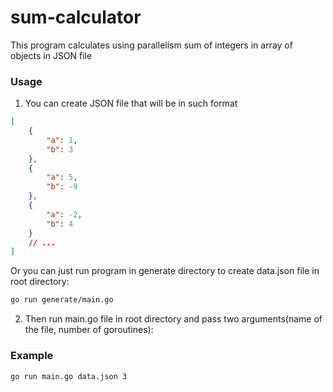 # sum-calculator

This program calculates using parallelism sum of integers in array of objects in JSON file

### Usage

1. You can create JSON file that will be in such format

```json
[
    {
        "a": 1,
        "b": 3
    },
    {
        "a": 5,
        "b": -9
    },
    {
        "a": -2,
        "b": 4
    }
    // ...
]
```
  Or you can just run program in generate directory to create data.json file in root directory:
  ```bash
  go run generate/main.go
  ```
2. Then run main.go file in root directory and pass two arguments(name of the file, number of goroutines):
### Example
  ```bash
  go run main.go data.json 3
  ```
